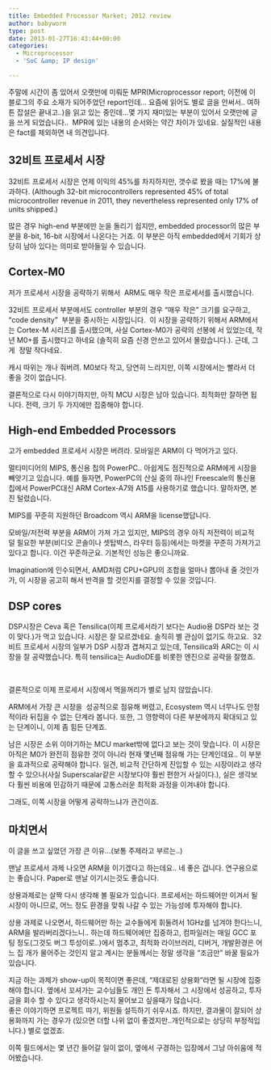 ```yaml
---
title: Embedded Processor Market; 2012 review
author: babyworm
type: post
date: 2013-01-27T16:43:44+00:00
categories:
  - Microprocessor
  - 'SoC &amp; IP design'

---
```

주말에 시간이 좀 있어서 오랫만에 미뤄둔 MPR(Microprocessor report; 이전에 이 블로그의 주요 소재가 되어주었던 report인데&#8230; 요즘에 읽어도 별로 글을 안써서.. 여하튼 잡설은 끝내고..)을 읽고 있는 중인데&#8230;몇 가지 재미있는 부분이 있어서 오랫만에 글을 쓰게 되었습니다..  MPR에 있는 내용의 순서와는 약간 차이가 있네요. 실질적인 내용은 fact를 제외하면 내 의견입니다.

## 32비트 프로세서 시장
32비트 프로세서 시장은 언제 이익의 45%를 차지하지만, 갯수로 봤을 때는 17%에 불과하다. (Although 32-bit microcontrollers represented 45% of total microcontroller revenue in 2011, they nevertheless represented only 17% of units shipped.)

많은 경우 high-end 부분에만 눈을 돌리기 쉽지만, embedded processor의 많은 부분을 8-bit, 16-bit 시장에서 나온다는 거죠. 이 부분은 아직 embedded에서 기회가 상당히 남아 있다는 의미로 받아들일 수 있습니다.

## Cortex-M0
저가 프로세서 시장을 공략하기 위해서  ARM도 매우 작은 프로세서를 출시했습니다.

32비트 프로세서 부분에서도 controller 부분의 경우 &#8220;매우 작은&#8221; 크기를 요구하고, &#8220;code density&#8221;  부분을 중시하는 시장입니다.  이 시장을 공략하기 위해서 ARM에서는 Cortex-M 시리즈를 출시했으며, 사실 Cortex-M0가 공략의 선봉에 서 있었는데, 작년 M0+를 출시했다고 하네요 (솔직히 요즘 신경 안쓰고 있어서 몰랐습니다.). 근데, 그게  정말 작다네요.

캐시 따위는 개나 줘버려. M0보다 작고, 당연히 느리지만, 이쪽 시장에서는 빨라서 더 좋을 것이 없습니다.

결론적으로 다시 이야기하지만, 아직 MCU 시장은 남아 있습니다. 최적화만 잘하면 됩니다. 전력, 크기 두 가지에만 집중해야 합니다.

## High-end Embedded Processors
고가 embedded 프로세서 시장은 버려라. 모바일은 ARM이 다 먹어가고 있다.

멀티미디어의 MIPS, 통신용 칩의 PowerPC.. 아쉽게도 점진적으로 ARM에게 시장을 빼앗기고 있습니다.
예를 들자면, PowerPC의 산실 중의 하나인 Freescale의 통신용 칩에서 PowerPC대신 ARM Cortex-A7와 A15를 사용하기로 했습니다. 말하자면, 본진 털렸습니다.

MIPS를 꾸준히 지원하던 Broadcom 역시 ARM을 license했답니다.

모바일/저전력 부분을 ARM이 가져 가고 있지만, MIPS의 경우 아직 저전력이 비교적 덜 필요한 부분(비디오 콘솔이나 셋탑박스, 라우터 등등)에서는 마켓을 꾸준히 가져가고 있다고 합니다. 이건 꾸준하군요. 기본적인 성능은 좋으니까요.

Imagination에 인수되면서, AMD처럼 CPU+GPU의 조합을 얼마나 뽑아내 줄 것인가가, 이 시장을 공고히 해서 반격을 할 것인지를 결정할 수 있을 것입니다.

## DSP cores
DSP시장은 Ceva 혹은 Tensilica(이제 프로세서라기 보다는 Audio용 DSP라 보는 것이 맞다.)가 먹고 있습니다. 시장은 잘 모르겠네요. 솔직히 별 관심이 없기도 하고요.  32비트 프로세서 시장의 일부가 DSP 시장과 겹쳐지고 있는데, Tensilica와 ARC는 이 시장을 잘 공략했습니다. 특히 tensilica는 AudioDE를 비롯한 엔진으로 공략을 잘했죠.

&nbsp;

결론적으로 이제 프로세서 시장에서 먹을꺼리가 별로 남지 않았습니다.

ARM에서 가장 큰 시장을  성공적으로 점유해 버렸고, Ecosystem 역시 너무나도 안정적이라 뒤집을 수 없는 단계라 봅니다. 또한, 그 영향력이 다른 부분에까지 확대되고 있는 단계이니, 이제 좀 힘든 단계죠.

남은 시장은 소위 이야기하는 MCU market밖에 없다고 보는 것이 맞습니다. 이 시장은 아직은 M0가 완전히 점유한 것이 아니라 현재 몇년째 점유해 가는 단계인데요.. 이 부분을 효과적으로 공략해야 합니다.
일견, 비교적 간단하게 진입할 수 있는 시장이라고 생각할 수 있으나(사실 Superscalar같은 시장보다야 훨씬 편한거 사실이다.), 실은 생각보다 훨씬 비용에 민감하기 때문에 고통스러운 최적화 과정을 이겨내야 합니다.

그래도, 이쪽 시장을 어떻게 공략하느냐가 관건이죠.


## 마치면서
이 글을 쓰고 싶었던 가장 큰 이유&#8230;(보통 주제라고 부르는..)

맨날 프로세서 과제 나오면 ARM을 이기겠다고 하는데요.. 네 좋은 겁니다. 연구용으로는 좋습니다. Paper로 맨날 이기시는것도 좋습니다.

상용과제로는 살짝 다시 생각해 볼 필요가 있습니다. 프로세서는 하드웨어만 이겨서 될 시장이 아니므로, 어느 정도 환경을 맞춰 나갈 수 있는 가능성에 투자해야 합니다.

상용 과제로 나오면서, 하드웨어만 하는 교수들에게 휘둘려서 1GHz를 넘겨야 한다느니, ARM을 발라버리겠다느니.. 하는데 하드웨어에만 집중하고, 컴파일러는 매일 GCC 포팅 정도(그것도 버그 투성이로..)에서 멈추고, 최적화 라이브러리, 디버거, 개발환경은 어느 집 개가 물어주는 것인지 알고 계시는 분들께서는 정말 생각을 &#8220;조금만&#8221; 바꿀 필요가 있습니다.

지금 하는 과제가 show-up이 목적이면 좋은데, &#8220;제대로된 상용화&#8221;라면 될 시장에 집중해야 합니다. 옆에서 꼬셔가는 교수님들도 개인 돈 투자해서 그 시장에서 성공하고, 투자금을 회수 할 수 있다고 생각하시는지 물어보고 싶을때가 많습니다. <br>
좋은 이야기하면 프로젝트 따기, 위원들 설득하기 쉬우시죠. 하지만, 결과물이 잘되어 상용화까지 가는 경우가 (있으면 더할 나위 없이 좋겠지만..개인적으로는 상당히 부정적입니다.) 별로 없겠죠.

이쪽 필드에서는 몇 년간 들어갈 일이 없이, 옆에서 구경하는 입장에서 그냥 아쉬움에 적어봤습니다.
